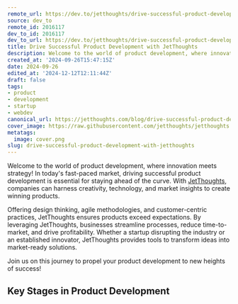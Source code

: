 ```yaml
---
remote_url: https://dev.to/jetthoughts/drive-successful-product-development-with-jetthoughts-30mk
source: dev_to
remote_id: 2016117
dev_to_id: 2016117
dev_to_url: https://dev.to/jetthoughts/drive-successful-product-development-with-jetthoughts-30mk
title: Drive Successful Product Development with JetThoughts
description: Welcome to the world of product development, where innovation meets strategy! In today's fast-paced...
created_at: '2024-09-26T15:47:15Z'
date: 2024-09-26
edited_at: '2024-12-12T12:11:44Z'
draft: false
tags:
- product
- development
- startup
- webdev
canonical_url: https://jetthoughts.com/blog/drive-successful-product-development-with-jetthoughts/
cover_image: https://raw.githubusercontent.com/jetthoughts/jetthoughts.github.io/master/content/blog/drive-successful-product-development-with-jetthoughts/cover.png
metatags:
  image: cover.png
slug: drive-successful-product-development-with-jetthoughts
---
```

Welcome to the world of product development, where innovation meets strategy! In today's fast-paced market, driving successful product development is essential for staying ahead of the curve. With [JetThoughts](https://jetthoughts.com), companies can harness creativity, technology, and market insights to create winning products.

Offering design thinking, agile methodologies, and customer-centric practices, JetThoughts ensures products exceed expectations. By leveraging JetThoughts, businesses streamline processes, reduce time-to-market, and drive profitability. Whether a startup disrupting the industry or an established innovator, JetThoughts provides tools to transform ideas into market-ready solutions.

Join us on this journey to propel your product development to new heights of success!

Key Stages in Product Development
------------------------------
